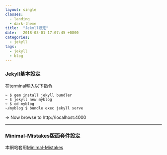 ```yaml
---
layout: single
classes:
  - landing
  - dark-theme
title:  "Jekyll設定"
date:   2018-03-01 17:07:45 +0800
categories: 
  - jekyll
tags:
  - jekyll
  - blog
---
```


### Jekyll基本設定 ###

在terminal輸入以下指令

	~ $ gem install jekyll bundler
	~ $ jekyll new myblog
	~ $ cd myblog
	~/myblog $ bundle exec jekyll serve

 => Now browse to http://localhost:4000

-------

### Minimal-Mistakes版面套件設定 ###

本網站套用[Minimal-Mistakes][Minimal-Mistakes]

[Minimal-Mistakes]: https://mmistakes.github.io/minimal-mistakes/


